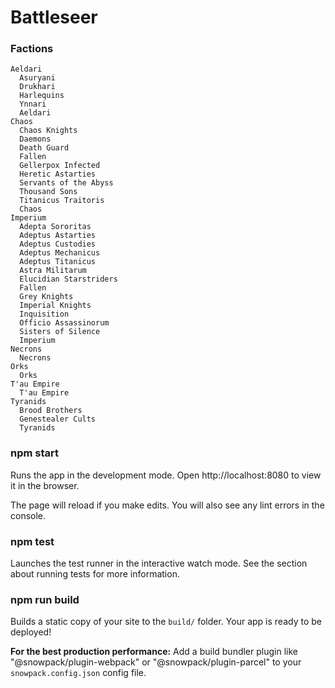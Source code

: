 # Battleseer

### Factions
```
Aeldari
  Asuryani
  Drukhari
  Harlequins
  Ynnari
  Aeldari
Chaos
  Chaos Knights
  Daemons
  Death Guard
  Fallen
  Gellerpox Infected
  Heretic Astarties
  Servants of the Abyss
  Thousand Sons
  Titanicus Traitoris
  Chaos
Imperium
  Adepta Sororitas
  Adeptus Astarties
  Adeptus Custodies
  Adeptus Mechanicus
  Adeptus Titanicus
  Astra Militarum
  Elucidian Starstriders
  Fallen
  Grey Knights
  Imperial Knights
  Inquisition
  Officio Assassinorum
  Sisters of Silence
  Imperium
Necrons
  Necrons
Orks
  Orks
T'au Empire
  T'au Empire
Tyranids
  Brood Brothers
  Genestealer Cults
  Tyranids
```

### npm start

Runs the app in the development mode.
Open http://localhost:8080 to view it in the browser.

The page will reload if you make edits.
You will also see any lint errors in the console.

### npm test

Launches the test runner in the interactive watch mode.
See the section about running tests for more information.

### npm run build

Builds a static copy of your site to the `build/` folder.
Your app is ready to be deployed!

**For the best production performance:** Add a build bundler plugin like "@snowpack/plugin-webpack" or "@snowpack/plugin-parcel" to your `snowpack.config.json` config file.
